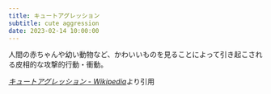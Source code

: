 ```yaml
---
title: キュートアグレッション
subtitle: cute aggression
date: 2023-02-14 10:00:00
---
```


人間の赤ちゃんや幼い動物など、かわいいものを見ることによって引き起こされる皮相的な攻撃的行動・衝動。

<cite>[キュートアグレッション - Wikipedia](https://ja.wikipedia.org/wiki/%E3%82%AD%E3%83%A5%E3%83%BC%E3%83%88%E3%82%A2%E3%82%B0%E3%83%AC%E3%83%83%E3%82%B7%E3%83%A7%E3%83%B3)</cite>より引用